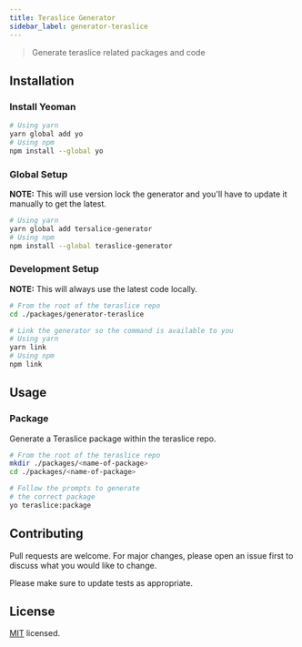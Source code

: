 ```yaml
---
title: Teraslice Generator
sidebar_label: generator-teraslice
---
```


> Generate teraslice related packages and code

## Installation

### Install Yeoman

```bash
# Using yarn
yarn global add yo
# Using npm
npm install --global yo
```

### Global Setup

**NOTE:** This will use version lock the generator and you'll have to update it manually to get the latest.

```bash
# Using yarn
yarn global add tersalice-generator
# Using npm
npm install --global teraslice-generator
```

### Development Setup

**NOTE:** This will always use the latest code locally.

```bash
# From the root of the teraslice repo
cd ./packages/generator-teraslice

# Link the generator so the command is available to you
# Using yarn
yarn link
# Using npm
npm link
```

## Usage

### Package

Generate a Teraslice package within the teraslice repo.

```bash
# From the root of the teraslice repo
mkdir ./packages/<name-of-package>
cd ./packages/<name-of-package>

# Follow the prompts to generate
# the correct package
yo teraslice:package
```

## Contributing

Pull requests are welcome. For major changes, please open an issue first to discuss what you would like to change.

Please make sure to update tests as appropriate.

## License

[MIT](./LICENSE) licensed.
